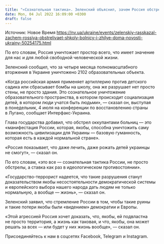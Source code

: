 ```yaml
---
title: "«Сознательная тактика». Зеленский объяснил, зачем Россия обстреливает украинские школы, больницы и жилые дома"
date: Mon, 04 Jul 2022 16:09:00 +0300
draft: false
---
```

Источник: Новое Время https://nv.ua/ukraine/events/zelenskiy-rasskazal-zachem-rossiya-obstrelivaet-shkoly-bolnicy-i-zhilye-doma-novosti-ukrainy-50254175.html


По его словам, Россия уничтожает простор всего, что имеет значение для нас и для любой свободной человеческой жизни.

Зеленский сообщил, что за четыре месяца полномасштабного вторжения в Украине уничтожено 2102 образовательных объекта.

«Когда российская армия применяет артиллерию против детского садика или сбрасывает бомбы на школу, она же разрушает нет просто стены, не просто здания. Это сознательное уничтожение образовательного пространства, в котором происходит социализация детей, в котором люди учатся быть людьми», — сказал он, выступая в понедельник, 4 июля на конференции по восстановлению страны в Лугано, сообщает Интерфакс-Украина.

Глава государства добавил, что обстрел оккупантами больниц — это «манифестация России, которая, якобы, способна уничтожить саму возможность цивилизации для Украины — базовую гуманность, которая есть в каждой нормальной стране».

«Россия показывает, что даже лечить, даже рожать детей украинцы не смогут», — сказал он.

По его словам, «это все — сознательная тактика России, не просто обстрелы, а ставка как раз в идеологическом противостоянии».

«Государство-террорист надеется, что такие разрушения станут доказательством якобы несостоятельности демократической системы и европейского выбора нашего народа дать людям не только нормальную, а вообще — жизнь», — сказал он.

Зеленский заявил, что стремление России в том, чтобы такие руины и такие потери якобы были «видением» демократии и Европы.

«Этой агрессией Россия хочет доказать, что, якобы, ей подвластна не просто территория, а жизнь как таковая, и что, якобы, она может решать за всех — или будет у них жизнь вообще», — сказал он.

Присоединяйтесь к нам в соцсетях Facebook, Telegram и Instagram.
